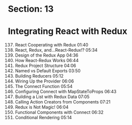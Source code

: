 # Section: 13
# Integrating React with Redux

137. React Cooperating with Redux  01:40
138. React, Redux, and...React-Redux!?  05:34
139. Design of the Redux App  04:36
140. How React-Redux Works  06:44
141. Redux Project Structure  04:06
142. Named vs Default Exports  03:50
143. Building Reducers  05:12
144. Wiring Up the Provider  06:06
145. The Connect Function  05:54
146. Configuring Connect with MapStateToProps  06:43
147. Building a List with Redux Data  07:05
148. Calling Action Creators from Components  07:21
149. Redux is Not Magic!  06:04
150. Functional Components with Connect  06:32
151. Conditional Rendering  05:14